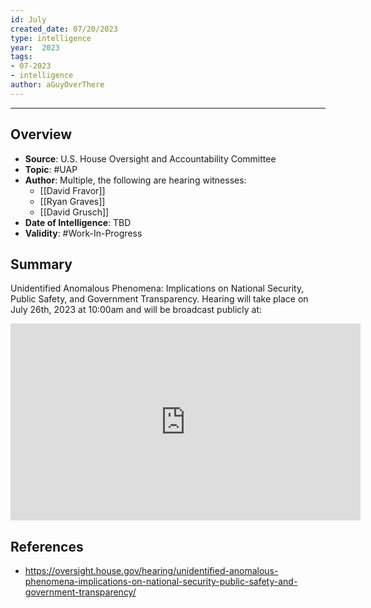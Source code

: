 ```yaml
---
id: July
created_date: 07/20/2023
type: intelligence
year:  2023
tags:
- 07-2023
- intelligence
author: aGuyOverThere
---
```


----

## Overview

- **Source**: U.S. House Oversight and Accountability Committee
- **Topic**: #UAP 
- **Author**: Multiple, the following are hearing witnesses:
	- [[David Fravor]]
	- [[Ryan Graves]]
	- [[David Grusch]]
- **Date of Intelligence**: TBD
- **Validity**: #Work-In-Progress

## Summary

Unidentified Anomalous Phenomena: Implications on National Security, Public Safety, and Government Transparency. Hearing will take place on July 26th, 2023 at 10:00am and will be broadcast publicly at:

<iframe width="560" height="315" src="https://www.youtube.com/embed/KQ7Dw-739VY" title="YouTube video player" frameborder="0" allow="accelerometer; autoplay; clipboard-write; encrypted-media; gyroscope; picture-in-picture; web-share" allowfullscreen></iframe>

## References
- https://oversight.house.gov/hearing/unidentified-anomalous-phenomena-implications-on-national-security-public-safety-and-government-transparency/

